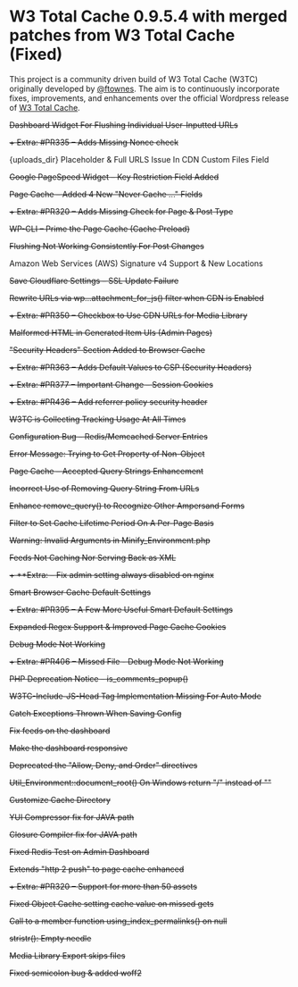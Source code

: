 # W3 Total Cache 0.9.5.4 with merged patches from W3 Total Cache (Fixed)

This project is a community driven build of W3 Total Cache (W3TC) originally developed by [@ftownes](https://github.com/ftownes).  The aim is to continuously incorporate fixes, improvements, and enhancements over the official Wordpress release of [W3 Total Cache](https://wordpress.org/plugins/w3-total-cache/).

 ~~Dashboard Widget For Flushing Individual User-Inputted URLs~~
 
 ~~+ Extra: #PR335 – Adds Missing Nonce check~~
 
 {uploads_dir} Placeholder & Full URLS Issue In CDN Custom Files Field
 
 ~~Google PageSpeed Widget – Key Restriction Field Added~~
 
 ~~Page Cache – Added 4 New "Never Cache ..." Fields~~
 
 ~~+ Extra: #PR320 – Adds Missing Check for Page & Post Type~~
 
 ~~WP-CLI – Prime the Page Cache (Cache Preload)~~
 
 ~~Flushing Not Working Consistently For Post Changes~~
 
 Amazon Web Services (AWS) Signature v4 Support & New Locations
 
 ~~Save Cloudflare Settings – SSL Update Failure~~
 
 ~~Rewrite URLs via wp...attachment_for_js() filter when CDN is Enabled~~
 
 ~~+ Extra: #PR350 – Checkbox to Use CDN URLs for Media Library~~
 
 ~~Malformed HTML in Generated Item UIs (Admin Pages)~~
 
 ~~"Security Headers" Section Added to Browser Cache~~
 
 ~~+ Extra: #PR363 – Adds Default Values to CSP (Security Headers)~~
 
 ~~+ Extra: #PR377 – Important Change – Session Cookies~~
 
 ~~+ Extra: #PR436 – Add referrer policy security header~~
 
 ~~W3TC is Collecting Tracking Usage At All Times~~
 
 ~~Configuration Bug – Redis/Memcached Server Entries~~
 
 ~~Error Message: Trying to Get Property of Non-Object~~
 
 ~~Page Cache – Accepted Query Strings Enhancement~~
 
 ~~Incorrect Use of Removing Query String From URLs~~
 
 ~~Enhance remove_query() to Recognize Other Ampersand Forms~~
 
 ~~Filter to Set Cache Lifetime Period On A Per-Page Basis~~
 
 ~~Warning: Invalid Arguments in Minify_Environment.php~~
 
 ~~Feeds Not Caching Nor Serving Back as XML~~
 
 ~~+ **Extra: – Fix admin setting always disabled on nginx~~
 
 ~~Smart Browser Cache Default Settings~~
 
 ~~+ Extra: #PR395 – A Few More Useful Smart Default Settings~~
 
 ~~Expanded Regex Support & Improved Page Cache Cookies~~
 
 ~~Debug Mode Not Working~~
 
 ~~+ Extra: #PR406 – Missed File - Debug Mode Not Working~~
 
 ~~PHP Deprecation Notice – is_comments_popup()~~
 
 ~~W3TC-Include-JS-Head Tag Implementation Missing For Auto Mode~~
 
 ~~Catch Exceptions Thrown When Saving Config~~
 
 ~~Fix feeds on the dashboard~~
 
 ~~Make the dashboard responsive~~
 
 ~~Deprecated the "Allow, Deny, and Order" directives~~
 
 ~~Util_Environment::document_root() On Windows return "/" instead of "\"~~
 
 ~~Customize Cache Directory~~
 
 ~~YUI Compressor fix for JAVA path~~
 
 ~~Closure Compiler fix for JAVA path~~
 
 ~~Fixed Redis Test on Admin Dashboard~~
 
 ~~Extends "http 2 push" to page cache enhanced~~
 
 ~~+ Extra: #PR320 – Support for more than 50 assets~~
 
 ~~Fixed Object Cache setting cache value on missed gets~~
 
 ~~Call to a member function using_index_permalinks() on null~~
 
 ~~stristr(): Empty needle~~
 
 ~~Media Library Export skips files~~
 
 ~~Fixed semicolon bug & added woff2~~